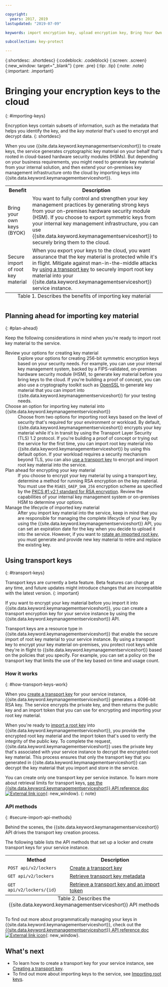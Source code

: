 ```yaml
---

copyright:
  years: 2017, 2019
lastupdated: "2019-07-09"

keywords: import encryption key, upload encryption key, Bring Your Own Key, BYOK, secure import, transport encryption key 

subcollection: key-protect

---
```


{:shortdesc: .shortdesc}
{:codeblock: .codeblock}
{:screen: .screen}
{:new_window: target="_blank"}
{:pre: .pre}
{:tip: .tip}
{:note: .note}
{:important: .important}

# Bringing your encryption keys to the cloud
{: #importing-keys}

Encryption keys contain subsets of information, such as the metadata that helps you identify the key, and the _key material_ that's used to encrypt and decrypt data.
{: shortdesc}

When you use {{site.data.keyword.keymanagementserviceshort}} to create keys, the service generates cryptographic key material on your behalf that's rooted in cloud-based hardware security modules (HSMs). But depending on your business requirements, you might need to generate key material from your internal solution, and then extend your on-premises key management infrastructure onto the cloud by importing keys into {{site.data.keyword.keymanagementserviceshort}}.

<table>
  <th>Benefit</th>
  <th>Description</th>
  <tr>
    <td>Bring your own keys (BYOK) </td>
    <td>You want to fully control and strengthen your key management practices by generating strong keys from your on-premises hardware security module (HSM). If you choose to export symmetric keys from your internal key management infrastructure, you can use {{site.data.keyword.keymanagementserviceshort}} to securely bring them to the cloud.</td>
  </tr>
  <tr>
    <td>Secure import of root key material</td>
    <td>When you export your keys to the cloud, you want assurance that the key material is protected while it's in flight. Mitigate against man-in-the-middle attacks by <a href="#transport-keys">using a transport key</a> to securely import root key material into your {{site.data.keyword.keymanagementserviceshort}} service instance.</td>
  </tr>
  <caption style="caption-side:bottom;">Table 1. Describes the benefits of importing key material</caption>
</table>


## Planning ahead for importing key material
{: #plan-ahead}

Keep the following considerations in mind when you're ready to import root key material to the service.

<dl>
  <dt>Review your options for creating key material</dt>
    <dd>Explore your options for creating 256-bit symmetric encryption keys based on your security needs. For example, you can use your internal key management system, backed by a FIPS-validated, on-premises hardware security module (HSM), to generate key material before you bring keys to the cloud. If you're building a proof of concept, you can also use a cryptography toolkit such as <a href="https://www.openssl.org/" target="_blank">OpenSSL</a> to generate key material that you can import into {{site.data.keyword.keymanagementserviceshort}} for your testing needs.</dd>
  <dt>Choose an option for importing key material into {{site.data.keyword.keymanagementserviceshort}}</dt>
    <dd>Choose from two options for importing root keys based on the level of security that's required for your environment or workload. By default, {{site.data.keyword.keymanagementserviceshort}} encrypts your key material while it's in transit by using the Transport Layer Security (TLS) 1.2 protocol. If you're building a proof of concept or trying out the service for the first time, you can import root key material into {{site.data.keyword.keymanagementserviceshort}} by using this default option. If your workload requires a security mechanism beyond TLS, you can also <a href="#transport-keys">use a transport key</a> to encrypt and import root key material into the service.</dd>
  <dt>Plan ahead for encrypting your key material</dt>
    <dd>If you choose to encrypt your key material by using a transport key, determine a method for running RSA encryption on the key material. You must use the <code>RSAES_OAEP_SHA_256</code> encryption scheme as specified by the <a href="https://tools.ietf.org/html/rfc3447" target="_blank">PKCS #1 v2.1 standard for RSA encryption</a>. Review the capabilities of your internal key management system or on-premises HSM to determine your options.</dd>
  <dt>Manage the lifecycle of imported key material</dt>
    <dd>After you import key material into the service, keep in mind that you are responsible for managing the complete lifecycle of your key. By using the {{site.data.keyword.keymanagementserviceshort}} API, you can set an expiration date for the key when you decide to upload it into the service. However, if you want to <a href="/docs/services/key-protect?topic=key-protect-rotate-keys">rotate an imported root key</a>, you must generate and provide new key material to retire and replace the existing key. </dd>
</dl>

## Using transport keys
{: #transport-keys}

Transport keys are currently a beta feature. Beta features can change at any time, and future updates might introduce changes that are incompatible with the latest version.
{: important}

If you want to encrypt your key material before you import it into {{site.data.keyword.keymanagementserviceshort}}, you can create a transport encryption key for your service instance by using the {{site.data.keyword.keymanagementserviceshort}} API. 

Transport keys are a resource type in {{site.data.keyword.keymanagementserviceshort}} that enable the secure import of root key material to your service instance. By using a transport key to encrypt your key material on-premises, you protect root keys while they're in flight to {{site.data.keyword.keymanagementserviceshort}} based on the policies that you specify. For example, you can set a policy on the transport key that limits the use of the key based on time and usage count.

### How it works
{: #how-transport-keys-work}

When you [create a transport key](/docs/services/key-protect?topic=key-protect-create-transport-keys) for your service instance, {{site.data.keyword.keymanagementserviceshort}} generates a 4096-bit RSA key. The service encrypts the private key, and then returns the public key and an import token that you can use for encrypting and importing your root key material. 

When you're ready to [import a root key](/docs/services/key-protect?topic=key-protect-import-root-keys#import-root-key-api) into {{site.data.keyword.keymanagementserviceshort}}, you provide the encrypted root key material and the import token that's used to verify the integrity of the public key. To complete the request, {{site.data.keyword.keymanagementserviceshort}} uses the private key that's associated with your service instance to decrypt the encrypted root key material. This process ensures that only the transport key that you generated in {{site.data.keyword.keymanagementserviceshort}} can decrypt the key material that you import and store in the service.

You can create only one transport key per service instance. To learn more about retrieval limits for transport keys, [see the {{site.data.keyword.keymanagementserviceshort}} API reference doc ![External link icon](../../../icons/launch-glyph.svg "External link icon")](https://{DomainName}/apidocs/key-protect){: new_window}.
{: note} 

### API methods
{: #secure-import-api-methods}

Behind the scenes, the {{site.data.keyword.keymanagementserviceshort}} API drives the transport key creation process.  

The following table lists the API methods that set up a locker and create transport keys for your service instance.

<table>
  <tr>
    <th>Method</th>
    <th>Description</th>
  </tr>
  <tr>
    <td><code>POST api/v2/lockers</code></td>
    <td><a href="/docs/services/key-protect?topic=key-protect-create-transport-keys">Create a transport key</a></td>
  </tr>
  <tr>
    <td><code>GET api/v2/lockers</code></td>
    <td><a href="/docs/services/key-protect?topic=key-protect-create-transport-keys">Retrieve transport key metadata</a></td>
  </tr>
  <tr>
    <td><code>GET api/v2/lockers/{id}</code></td>
    <td><a href="/docs/services/key-protect?topic=key-protect-import-root-keys">Retrieve a transport key and an import token</a></td>
  </tr>
  <caption style="caption-side:bottom;">Table 2. Describes the {{site.data.keyword.keymanagementserviceshort}} API methods</caption>
</table>

To find out more about programmatically managing your keys in {{site.data.keyword.keymanagementserviceshort}}, check out the [{{site.data.keyword.keymanagementserviceshort}} API reference doc ![External link icon](../../../icons/launch-glyph.svg "External link icon")](https://{DomainName}/apidocs/key-protect){: new_window}.

## What's next

- To learn how to create a transport key for your service instance, see [Creating a transport key](/docs/services/key-protect?topic=key-protect-create-transport-keys).
- To find out more about importing keys to the service, see [Importing root keys](/docs/services/key-protect?topic=key-protect-import-root-keys). 